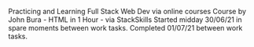 Practicing and Learning Full Stack Web Dev via online courses Course by John Bura - HTML in 1 Hour - via StackSkills Started midday 30/06/21 in spare moments between work tasks. Completed 01/07/21 between work tasks.
